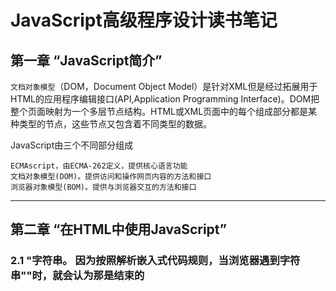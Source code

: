 # JavaScript高级程序设计读书笔记

## 第一章 “JavaScript简介”

  `文档对象模型`（DOM，Document Object Model）是针对XML但是经过拓展用于HTML的应用程序编辑接口(API,Application Programming Interface)。DOM把整个页面映射为一个多层节点结构。HTML或XML页面中的每个组成部分都是某种类型的节点，这些节点又包含着不同类型的数据。
  
  JavaScript由三个不同部分组成
    
    ECMAscript，由ECMA-262定义，提供核心语言功能
    文档对象模型(DOM)。提供访问和操作网页内容的方法和接口
    浏览器对象模型(BOM)。提供与浏览器交互的方法和接口
   
 ***  
   
 ## 第二章 “在HTML中使用JavaScript”
  
  ### 2.1 <script>元素
  
  HTML4.01为<script>定义了下列6个属性
  
    asnyc 可选。表示应该立即下载脚本，但不应妨碍页面中的其他操作，比如下载其他资源或等待加载其他脚本。只对外部脚本文件有效
    
    charset 可选。表示通过src属性指定的代码的字符集。由于大多数脚本会忽略它的值，因此这个属性很少有人用
    
    defer 可选。表示脚本可以延迟到文档完全被解析和显示之后再执行。只对外部脚本文件有效。IE7及更高版本对嵌入脚本也支持这个属性
    
    language 已废弃。原来用于表示编写代码使用的脚本语言（如JavaScript、JavaScript1.2或VBScript）。大多数浏览器或忽略这个属性，因此也没有必要再用       
    
    src 可选，表示包含要执行代码的外部文件 
      
    type 可选。可以看成是language的替代属性:表示编写代码使用的脚本语言的内容类型（也称为MIME类型）。虽然text/JavaScript和text/ecmascript都已经不被推荐使用，但人们一直以来使用的还是text/JavaScript。实际上，服务器在传送JavaScript文件审核使用的MIME类型通常是application/x_JavaScript，但在type中设置这个值却有可能导致脚本被忽略。另外，在非IE浏览器中还可以使用以下值:application/JavaScript和application /ecmascript。考虑到约定俗成和最大限度的浏览器兼容性，目前type属性的值依旧还是text/JavaScript。不过，这个属性并不是必需的，如果没有指定这个属性，其默认值认为text/JavaScript。


  使用<script>元素的方式有两种：直接在页面中嵌入JavaScript代码和包含外部JavaScript文件
  
  在使用<script>元素嵌入JavaScript代码时，只须为<script>指定type属性。像下面这样把JavaScript代码直接放在元素内部即可
    
    <script type="text/javascript">
      function sayHi(){
          alert("Hi!");
      }
  
  包含在<script>元素内部的JavaScript的代码将被从上至下依次解释。就拿前面这个例子来说，解释器会解释一个函数的定义，然后将该定义保存在自己的环境当中。在解释器对<script>元素内部的所有代码求值完毕前，页面中的其余内容都不会被浏览器加载或显示。
  
  在使用<script>嵌入JavaScript代码时，记住不要在代码中任何地方出现"</script>"字符串。
  因为按照解析嵌入式代码规则，当浏览器遇到字符串"</script>"时，就会认为那是结束的<script>标签，而通过转义字符"\"解决这个问题。
    
    <script type="text/javascript">
      function(){
        alert("<\script>");
      }
     
   如果要通过<script>元素来包含外部JavaScript文件，那么src元素就是必须的。这个属性的值是一个指向外部JavaScript的链接，例
      
      <script type="text/javascript" src="example.js"/>
      
   但在不能在HTML文档中使用这种语法。这个语法不符合HTML规范，也得不到某些浏览器(尤其是IE)的正确解析
   
   通过<script>元素的src属性还可以包含来自外部域的JavaScript文件。这一点让<script>元素倍显强大，又让他备受争议。在这一点上，
<script>与<img>元素非常相似，即它的src属性可以是指向当前HTML页面所在域之外的某个域中的完整URL   
   
